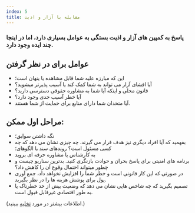 ```yaml
---
index: 5
title: مقابله با آزار و اذیت
---
```

### پاسخ به کمپین های آزار و اذیت بستگی به عوامل بسیاری دارد، اما در اینجا چند ایده وجود دارد.

## عوامل برای در نظر گرفتن

* این که مبارزه علیه شما قابل مشاهده یا پنهان است؛
* آیا افشای آزار می تواند به شما کمک کند یا آسیب پذیرتر میشوید؟
* قانون محلی و اینکه آیا شما به مشاوره حقوقی دسترسی دارید؟
* آیا خطر آسیب جدی وجود دارد؟
* آیا متحدان شما دارای منابع برای حمایت از شما هستند.

## مراحل اول ممکن:

* نگه داشتن سوابق؛
* بفهمید که آیا افراد دیگری نیز هدف قرار می گیرند. چه چیزی نشان می دهد که چه کسی مسئول است؟ روندهای سند یا الگوهای؛
* به کارشناس یا مشاوره حرفه ای بروید
* برنامه های امنیتی برای پاسخ بحران و حوادث بازنگری کنید. بدترین سناریو چیست و چطور میتواند احتمال وقوع آن را کاهش داد؟
* در صورتی که این کار قانونی است و خطر شما را افزایش نخواهد داد، جمع آوری پول برای پوشش هزینه ها را در نظر بگیرید.
* تصمیم بگیرید که چه شاخص هایی نشان می دهد که وضعیت بیش از حد خطرناک یا به طور اقتصادی غیرقابل قبول است.

(اطلاعات بیشتر در مورد [تخلیه](umbrella://incident-response/evacuation) ببینید.)